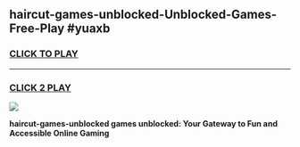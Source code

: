 
## haircut-games-unblocked-Unblocked-Games-Free-Play #yuaxb
<h3>
<a href="https://us.freeplayer.one?title=haircut-games-unblocked&ref=9M">CLICK TO PLAY</a></h3>
<hr>

<h3>
<a href="https://us.freeplayer.one?title=haircut-games-unblocked&ref=9M">CLICK 2 PLAY</a>
  
</h3>

<a href="https://us.freeplayer.one?title=haircut-games-unblocked&ref=9M"><img src="https://clearcache.store/games.png"></a>


**haircut-games-unblocked games unblocked: Your Gateway to Fun and Accessible Online Gaming**
